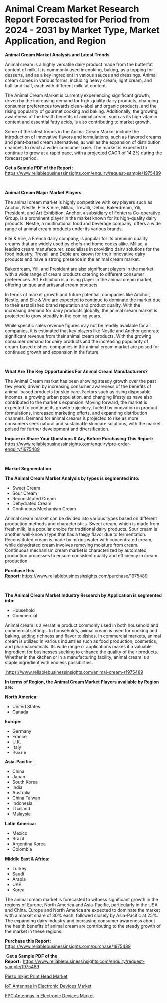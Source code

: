 <p><h1>Animal Cream Market Research Report Forecasted for Period from 2024 -  2031 by Market Type, Market Application, and Region</h1></p><p><strong>Animal Cream Market Analysis and Latest Trends</strong></p>
<p><p>Animal cream is a highly versatile dairy product made from the butterfat content of milk. It is commonly used in cooking, baking, as a topping for desserts, and as a key ingredient in various sauces and dressings. Animal cream comes in various forms, including heavy cream, light cream, and half-and-half, each with different milk fat content.</p><p>The Animal Cream Market is currently experiencing significant growth, driven by the increasing demand for high-quality dairy products, changing consumer preferences towards clean-label and organic products, and the rising popularity of gourmet cooking and baking. Additionally, the growing awareness of the health benefits of animal cream, such as its high vitamin content and essential fatty acids, is also contributing to market growth.</p><p>Some of the latest trends in the Animal Cream Market include the introduction of innovative flavors and formulations, such as flavored creams and plant-based cream alternatives, as well as the expansion of distribution channels to reach a wider consumer base. The market is expected to continue to grow at a rapid pace, with a projected CAGR of 14.2% during the forecast period.</p></p>
<p><strong>Get a Sample PDF of the Report:&nbsp;</strong> <a href="https://www.reliablebusinessinsights.com/enquiry/request-sample/1975489">https://www.reliablebusinessinsights.com/enquiry/request-sample/1975489</a></p>
<p>&nbsp;</p>
<p><strong>Animal Cream Major Market Players</strong></p>
<p><p>The animal cream market is highly competitive with key players such as Anchor, Nestle, Elle & Vire, Millac, Trevalli, Debic, Bakerdream, Yili, President, and Art Exhibition. Anchor, a subsidiary of Fonterra Co-operative Group, is a prominent player in the market known for its high-quality dairy products. Nestle, a multinational food and beverage company, offers a wide range of animal cream products under its various brands.</p><p>Elle & Vire, a French dairy company, is popular for its premium quality creams that are widely used by chefs and home cooks alike. Millac, a leading cream manufacturer, specializes in providing dairy solutions for the food industry. Trevalli and Debic are known for their innovative dairy products and have a strong presence in the animal cream market.</p><p>Bakerdream, Yili, and President are also significant players in the market with a wide range of cream products catering to different consumer preferences. Art Exhibition is a rising player in the animal cream market, offering unique and artisanal cream products.</p><p>In terms of market growth and future potential, companies like Anchor, Nestle, and Elle & Vire are expected to continue to dominate the market due to their established brand reputation and product quality. With the increasing demand for dairy products globally, the animal cream market is projected to grow steadily in the coming years.</p><p>While specific sales revenue figures may not be readily available for all companies, it is estimated that key players like Nestle and Anchor generate significant revenue from their animal cream products. With the growing consumer demand for dairy products and the increasing popularity of cream-based dishes, companies in the animal cream market are poised for continued growth and expansion in the future.</p></p>
<p>&nbsp;</p>
<p><strong>What Are The Key Opportunities For Animal Cream Manufacturers?</strong></p>
<p><p>The Animal Cream market has been showing steady growth over the past few years, driven by increasing consumer awareness of the benefits of animal-based products for skin care. Factors such as rising disposable incomes, a growing urban population, and changing lifestyles have also contributed to the market's expansion. Moving forward, the market is expected to continue its growth trajectory, fueled by innovation in product formulations, increased marketing efforts, and expanding distribution channels. Demand for animal creams is projected to rise as more consumers seek natural and sustainable skincare solutions, with the market poised for further development and diversification.</p></p>
<p><strong>Inquire or Share Your Questions If Any Before Purchasing This Report:</strong> <a href="https://www.reliablebusinessinsights.com/enquiry/pre-order-enquiry/1975489">https://www.reliablebusinessinsights.com/enquiry/pre-order-enquiry/1975489</a></p>
<p>&nbsp;</p>
<p><strong>Market Segmentation</strong></p>
<p><strong>The Animal Cream Market Analysis by types is segmented into:</strong></p>
<p><ul><li>Sweet Cream</li><li>Sour Cream</li><li>Reconstituted Cream</li><li>Dehydrated Cream</li><li>Continuous Mechanism Cream</li></ul></p>
<p><p>Animal cream market can be divided into various types based on different production methods and characteristics. Sweet cream, which is made from fresh milk, is a popular choice for traditional dairy products. Sour cream is another well-known type that has a tangy flavor due to fermentation. Reconstituted cream is made by mixing water with concentrated cream, while dehydrated cream involves removing moisture from cream. Continuous mechanism cream market is characterized by automated production processes to ensure consistent quality and efficiency in cream production.</p></p>
<p><strong>Purchase this Report:&nbsp;</strong><a href="https://www.reliablebusinessinsights.com/purchase/1975489">https://www.reliablebusinessinsights.com/purchase/1975489</a></p>
<p>&nbsp;</p>
<p><strong>The Animal Cream Market Industry Research by Application is segmented into:</strong></p>
<p><ul><li>Household</li><li>Commercial</li></ul></p>
<p><p>Animal cream is a versatile product commonly used in both household and commercial settings. In households, animal cream is used for cooking and baking, adding richness and flavor to dishes. In commercial markets, animal cream is utilized in various industries such as food production, cosmetics, and pharmaceuticals. Its wide range of applications makes it a valuable ingredient for businesses seeking to enhance the quality of their products. Whether in the kitchen or in a manufacturing facility, animal cream is a staple ingredient with endless possibilities.</p></p>
<p><a href="https://www.reliablebusinessinsights.com/animal-cream-r1975489">&nbsp;https://www.reliablebusinessinsights.com/animal-cream-r1975489</a></p>
<p><strong>In terms of Region, the Animal Cream Market Players available by Region are:</strong></p>
<p>
    <p> <strong> North America: </strong>
        <ul>
            <li>United States</li>
            <li>Canada</li>
        </ul>
        </p> 
    <p> <strong> Europe: </strong>
        <ul>
            <li>Germany</li>
            <li>France</li>
            <li>U.K.</li>
            <li>Italy</li>
            <li>Russia</li>
        </ul>
        </p> 
    <p> <strong> Asia-Pacific: </strong>
        <ul>
            <li>China</li>
            <li>Japan</li>
            <li>South Korea</li>
            <li>India</li>
            <li>Australia</li>
            <li>China Taiwan</li>
            <li>Indonesia</li>
            <li>Thailand</li>
            <li>Malaysia</li>
        </ul>
        </p> 
    <p> <strong> Latin America: </strong>
        <ul>
            <li>Mexico</li>
            <li>Brazil</li>
            <li>Argentina Korea</li>
            <li>Colombia</li>
        </ul>
        </p> 
    <p> <strong> Middle East & Africa: </strong>
        <ul>
            <li>Turkey</li>
            <li>Saudi</li>
            <li>Arabia</li>
            <li>UAE</li>
            <li>Korea</li>
        </ul>
    </p>
    </p>
<p><p>The animal cream market is forecasted to witness significant growth in the regions of Europe, North America and Asia-Pacific, particularly in the USA and China. Europe and North America are expected to dominate the market with a market share of 30% each, followed closely by Asia-Pacific at 25%. The expanding dairy industry and increasing consumer awareness about the health benefits of animal cream are contributing to the steady growth of the market in these regions.</p></p>
<p><strong>Purchase this Report: </strong><a href="https://www.reliablebusinessinsights.com/purchase/1975489">https://www.reliablebusinessinsights.com/purchase/1975489</a></p>
<p>&nbsp;<strong>Get a Sample PDF of the Report:&nbsp;&nbsp;</strong><a href="https://www.reliablebusinessinsights.com/enquiry/request-sample/1975489">https://www.reliablebusinessinsights.com/enquiry/request-sample/1975489</a></p>
<p><strong></strong></p>
<p><p><a href="https://view.publitas.com/reportprime-1/market-forecast-global-piezo-inkjet-print-head-trends-and-impact-analysis-2024-2031-by-application-textile-package-label-advertise-3d-printing-others-and-by-type-mems-inkjet-printhead-non-mems-inkjet-printhead/">Piezo Inkjet Print Head Market</a></p><p><a href="https://github.com/Hunterico88/Market-Research-Report-List-1/blob/main/iot-antennas-in-electronic-devices-market.md">IoT Antennas in Electronic Devices Market</a></p><p><a href="https://github.com/nhteumcc68/Market-Research-Report-List-1/blob/main/fpc-antennas-in-electronic-devices-market.md">FPC Antennas in Electronic Devices Market</a></p></p>